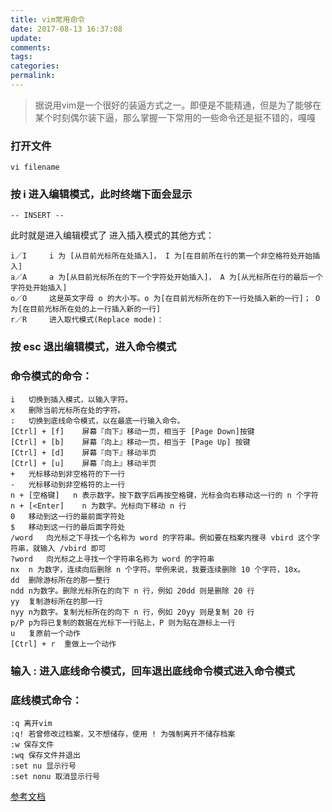 ```yaml
---
title: vim常用命令
date: 2017-08-13 16:37:08
update:
comments:
tags:
categories:
permalink:
---
```


>据说用vim是一个很好的装逼方式之一。即便是不能精通，但是为了能够在某个时刻偶尔装下逼，那么掌握一下常用的一些命令还是挺不错的，嘎嘎
<!--more-->

### 打开文件
```
vi filename
```

### 按 i 进入编辑模式，此时终端下面会显示
```
-- INSERT --
```
此时就是进入编辑模式了
进入插入模式的其他方式：

    i／I	    i 为 [从目前光标所在处插入]， I 为[在目前所在行的第一个非空格符处开始插入]
    a／A 	a 为[从目前光标所在的下一个字符处开始插入]， A 为[从光标所在行的最后一个字符处开始插入]
    o／O 	这是英文字母 o 的大小写。o 为[在目前光标所在的下一行处插入新的一行]； O 为[在目前光标所在处的上一行插入新的一行]
    r／R	    进入取代模式(Replace mode)：

### 按 esc 退出编辑模式，进入命令模式

### 命令模式的命令：
    i   切换到插入模式，以输入字符。
    x   删除当前光标所在处的字符。
    :   切换到底线命令模式，以在最底一行输入命令。
    [Ctrl] + [f]    屏幕『向下』移动一页，相当于 [Page Down]按键
    [Ctrl] + [b]	屏幕『向上』移动一页，相当于 [Page Up] 按键
    [Ctrl] + [d]	屏幕『向下』移动半页
    [Ctrl] + [u]	屏幕『向上』移动半页
    +	光标移动到非空格符的下一行
    -	光标移动到非空格符的上一行
    n + [空格键]   n 表示数字。按下数字后再按空格键，光标会向右移动这一行的 n 个字符
    n + [<Enter]    n 为数字。光标向下移动 n 行
    0   移动到这一行的最前面字符处
    $   移动到这一行的最后面字符处
    /word   向光标之下寻找一个名称为 word 的字符串。例如要在档案内搜寻 vbird 这个字符串，就输入 /vbird 即可
    ?word	向光标之上寻找一个字符串名称为 word 的字符串
    nx  n 为数字，连续向后删除 n 个字符。举例来说，我要连续删除 10 个字符，10x。
    dd  删除游标所在的那一整行
    ndd n为数字。删除光标所在的向下 n 行，例如 20dd 则是删除 20 行
    yy	复制游标所在的那一行
    nyy n为数字。复制光标所在的向下 n 行，例如 20yy 则是复制 20 行
    p/P p为将已复制的数据在光标下一行贴上，P 则为贴在游标上一行
    u   复原前一个动作
    [Ctrl] + r  重做上一个动作



### 输入 : 进入底线命令模式，回车退出底线命令模式进入命令模式
### 底线模式命令：
    :q 离开vim
    :q! 若曾修改过档案，又不想储存，使用 ! 为强制离开不储存档案
    :w 保存文件
    :wq 保存文件并退出
    :set nu 显示行号
    :set nonu 取消显示行号

[参考文档](http://www.runoob.com/linux/linux-vim.html)
